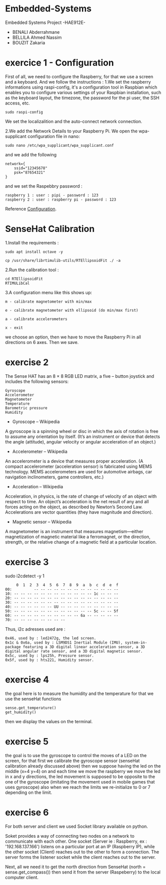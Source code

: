 # Embedded-Systems

Embedded Systems Project -HAE912E-

- BENALI Abderrahmane 
- BELLILA Ahmed Nassim 
- BOUZIT Zakaria

# exercice 1 - Configuration
First of all, we need to configure the Raspberry, for that we use a screen and a keyboard. And we follow the instructions : 
1.We set the raspberry informations using raspi-config, it's a configuration tool in Raspbian which enables you to configure various settings of your Raspbian installation, such as the keyboard layout, the timezone, the password for the pi user, the SSH access, etc.
```
sudo raspi-config
```
We set the localizalition and the auto-connect network connection.

2.We add the Network Details to your Raspberry Pi. We open the wpa-supplicant configuration file in nano:
```
sudo nano /etc/wpa_supplicant/wpa_supplicant.conf
```
and we add the following 
```
network={
    ssid="12345678"
    psk="87654321"
}
```
and we set the Raspebbry password : 
```
raspberry 1 : user : pipi - password : 123
raspberry 2 : user : raspberry pi - password : 123
```
Reference [Configuration](https://www.raspberrypi.com/documentation/computers/configuration.html).

# SenseHat Calibration 
1.Install the requirements : 
```
sudo apt install octave -y

cp /usr/share/librtimulib-utils/RTEllipsoidFit ./ -a
```
2.Run the calibration tool :
```
cd RTEllipsoidFit
RTIMULibCal
```
3.A configuration menu like this shows up:
```
m - calibrate magnetometer with min/max

e - calibrate magnetometer with ellipsoid (do min/max first)

a - calibrate accelerometers

x - exit
```
we choose an option, then we have to move the Raspberry Pi in all directions on 6 axes.
Then we save.  

# exercise 2

The Sense HAT has an 8 × 8 RGB LED matrix, a five – button joystick and includes the following sensors:  
```
Gyroscope  
Accelerometer  
Magnetometer  
Temperature  
Barometric pressure  
Humidity  
```
- Gyroscope – Wikipedia  

A gyroscope is a spinning wheel or disc in which the axis of rotation is free to assume any orientation by itself. (It’s an instrument or device that detects the angle (attitude), angular velocity or angular acceleration of an object.)  

- Accelerometer – Wikipedia  

An accelerometer is a device that measures proper acceleration. (A compact accelerometer (acceleration sensor) is fabricated using MEMS technology. MEMS accelerometers are used for automotive airbags, car navigation inclinometers, game controllers, etc.)  

- Acceleration – Wikipedia  

Acceleration, in physics, is the rate of change of velocity of an object with respect to time. An object’s acceleration is the net result of any and all forces acting on the object, as described by Newton’s Second Law. Accelerations are vector quantities (they have magnitude and direction).  

- Magnetic sensor – Wikipedia  

A magnetometer is an instrument that measures magnetism—either magnetization of magnetic material like a ferromagnet, or the direction, strength, or the relative change of a magnetic field at a particular location.    

# exercise 3
sudo i2cdetect -y 1    

```  
     0  1  2  3  4  5  6  7  8  9  a  b  c  d  e  f  
00:          -- -- -- -- -- -- -- -- -- -- -- -- --  
10: -- -- -- -- -- -- -- -- -- -- -- -- 1c -- -- --  
20: -- -- -- -- -- -- -- -- -- -- -- -- -- -- -- --  
30: -- -- -- -- -- -- -- -- -- -- -- -- -- -- -- --  
40: -- -- -- -- -- -- UU -- -- -- -- -- -- -- -- --  
50: -- -- -- -- -- -- -- -- -- -- -- -- 5c -- -- 5f  
60: -- -- -- -- -- -- -- -- -- -- 6a -- -- -- -- --  
70: -- -- -- -- -- -- -- --  
```

Thus, i2c adresses used are :   
```
0x46, used by : led2472g, the led screen.  
0x1c & 0x6a, used by : LSM9DS1 Inertial Module (IMU), system-in-package featuring a 3D digital linear acceleration sensor, a 3D digital angular rate sensor, and a 3D digital magnetic sensor.  
0x5c, used by : lps25h, Pressure sensor.  
0x5f, used by : hts221, Humidity sensor.  
```
# exercise 4
the goal here is to measure the humidity and the temperature for that we use the senseHat functions
```
sense.get_temperature()
get_humidity()
```
then we display the values on the terminal.

# exercise 5
the goal is to use the gyroscope to control the moves of a LED on the screen, for that first we calibrate the gyroscope sensor (senseHat calibration already discussed above) then we suppose having the led on the middle (x=4 y=4) on and each time we move the raspberry we move the led in x and y directions, the led movement is supposed to be opposite to the one of the gyroscope (imitating the movement used in mobile games that uses gyroscope) also when we reach the limits we re-initialize to 0 or 7 depending on the limit.
# exercise 6
For both server and client we used Socket library available on python.

Soket provides a way of connecting two nodes on a network to communicate with each other. One socket (Server ie : Raspberry, ex : '192.168.137.166') listens on a particular port at an IP (Raspberry IP), while the other socket (Client) reaches out to the other to form a connection. The server forms the listener socket while the client reaches out to the server.

Next, all we need it to get the north direction from SenseHat (north = sense.get_compass()) then send it from the server (Raspeberry) to the local computer client. 
